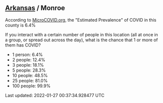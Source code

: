 
## [Arkansas](/united-states/arkansas) / Monroe

According to [MicroCOVID.org](http://microcovid.org),
the "Estimated Prevalence" of COVID in this county is 6.4%

If you interact with a certain number of people in this location
(all at once in a group, or spread out across the day), what is the chance that
1 or more of them has COVID?

- 1 person: 6.4%
- 2 people: 12.4%
- 3 people: 18.1%
- 5 people: 28.3%
- 10 people: 48.5%
- 25 people: 81.0%
- 100 people: 99.9%

Last updated: 2022-01-27 00:37:34.928477 UTC
